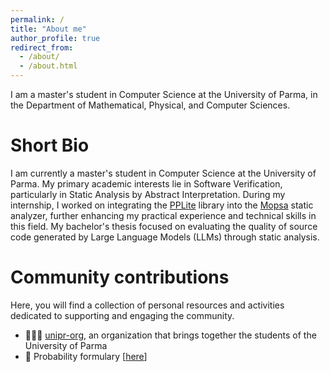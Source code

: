 ```yaml
---
permalink: /
title: "About me"
author_profile: true
redirect_from: 
  - /about/
  - /about.html
---
```


I am a master's student in Computer Science at the University of Parma, in the Department of Mathematical, Physical, and Computer Sciences.

# Short Bio
I am currently a master's student in Computer Science at the University of Parma. My primary academic interests lie in Software Verification, particularly in Static Analysis by Abstract Interpretation. During my internship, I worked on integrating the [PPLite](https://github.com/ezaffanella/PPLite) library into the [Mopsa](https://mopsa.lip6.fr/) static analyzer, further enhancing my practical experience and technical skills in this field. My bachelor's thesis focused on evaluating the quality of source code generated by Large Language Models (LLMs) through static analysis.

# Community contributions
Here, you will find a collection of personal resources and activities dedicated to supporting and engaging the community.
- 🧑🏻‍🎓 [unipr-org](https://github.com/unipr-org), an organization that brings together the students of the University of Parma
- 🧮 Probability formulary [[here](../files/formulario.pdf)]
